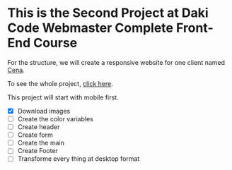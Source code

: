 # This is the Second Project at Daki Code Webmaster Complete Front-End Course

For the structure, we will create a responsive website for one client named [Cena](https://www.cotedazurville.com).

To see the whole project, [click here](https://cursos.dankicode.com/campus/curso-front-end-completo/projeto-2-estudo-e-proposta).

This project will start with mobile first.

- [x] Download images
- [ ] Create the color variables
- [ ] Create header
- [ ] Create form
- [ ] Create the main
- [ ] Create Footer
- [ ] Transforme every thing at desktop format